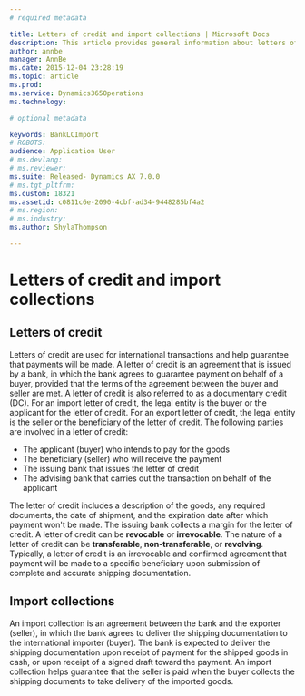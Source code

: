 ```yaml
---
# required metadata

title: Letters of credit and import collections | Microsoft Docs
description: This article provides general information about letters of credit and import collections. Both types of bank document are often used for the purchase and sale of goods across international borders.
author: annbe
manager: AnnBe
ms.date: 2015-12-04 23:28:19
ms.topic: article
ms.prod: 
ms.service: Dynamics365Operations
ms.technology: 

# optional metadata

keywords: BankLCImport
# ROBOTS: 
audience: Application User
# ms.devlang: 
# ms.reviewer: 
ms.suite: Released- Dynamics AX 7.0.0
# ms.tgt_pltfrm: 
ms.custom: 18321
ms.assetid: c0811c6e-2090-4cbf-ad34-9448285bf4a2
# ms.region: 
# ms.industry: 
ms.author: ShylaThompson

---
```


# Letters of credit and import collections

Letters of credit
-----------------

Letters of credit are used for international transactions and help guarantee that payments will be made. A letter of credit is an agreement that is issued by a bank, in which the bank agrees to guarantee payment on behalf of a buyer, provided that the terms of the agreement between the buyer and seller are met. A letter of credit is also referred to as a documentary credit (DC). For an import letter of credit, the legal entity is the buyer or the applicant for the letter of credit. For an export letter of credit, the legal entity is the seller or the beneficiary of the letter of credit. The following parties are involved in a letter of credit:

-   The applicant (buyer) who intends to pay for the goods
-   The beneficiary (seller) who will receive the payment
-   The issuing bank that issues the letter of credit
-   The advising bank that carries out the transaction on behalf of the applicant

The letter of credit includes a description of the goods, any required documents, the date of shipment, and the expiration date after which payment won't be made. The issuing bank collects a margin for the letter of credit. A letter of credit can be **revocable** or **irrevocable**. The nature of a letter of credit can be **transferable**, **non-transferable**, or **revolving**. Typically, a letter of credit is an irrevocable and confirmed agreement that payment will be made to a specific beneficiary upon submission of complete and accurate shipping documentation.

## Import collections
An import collection is an agreement between the bank and the exporter (seller), in which the bank agrees to deliver the shipping documentation to the international importer (buyer). The bank is expected to deliver the shipping documentation upon receipt of payment for the shipped goods in cash, or upon receipt of a signed draft toward the payment. An import collection helps guarantee that the seller is paid when the buyer collects the shipping documents to take delivery of the imported goods.

